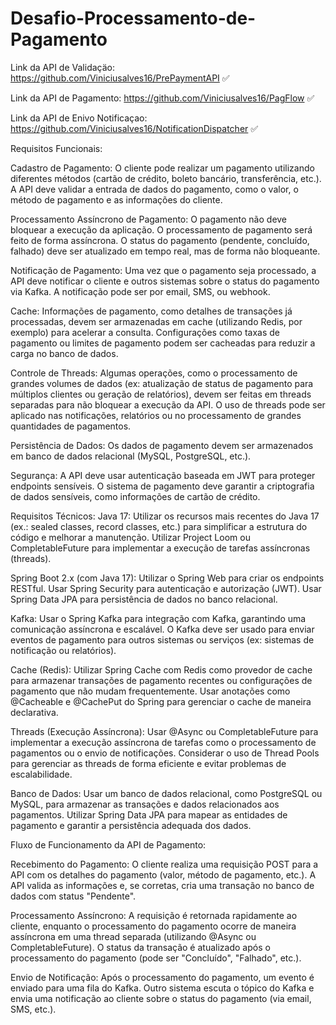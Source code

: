 # Desafio-Processamento-de-Pagamento
Link da API de Validaçäo: https://github.com/Viniciusalves16/PrePaymentAPI ✅

Link da API de Pagamento: https://github.com/Viniciusalves16/PagFlow ✅

Link da API de Enivo Notificaçao: https://github.com/Viniciusalves16/NotificationDispatcher ✅

Requisitos Funcionais:


Cadastro de Pagamento:
O cliente pode realizar um pagamento utilizando diferentes métodos (cartão de crédito, boleto bancário, transferência, etc.).
A API deve validar a entrada de dados do pagamento, como o valor, o método de pagamento e as informações do cliente.




Processamento Assíncrono de Pagamento:
O pagamento não deve bloquear a execução da aplicação. O processamento de pagamento será feito de forma assíncrona.
O status do pagamento (pendente, concluído, falhado) deve ser atualizado em tempo real, mas de forma não bloqueante.

Notificação de Pagamento:
Uma vez que o pagamento seja processado, a API deve notificar o cliente e outros sistemas sobre o status do pagamento via Kafka.
A notificação pode ser por email, SMS, ou webhook.

Cache:
Informações de pagamento, como detalhes de transações já processadas, devem ser armazenadas em cache (utilizando Redis, por exemplo) para acelerar a consulta.
Configurações como taxas de pagamento ou limites de pagamento podem ser cacheadas para reduzir a carga no banco de dados.



Controle de Threads:
Algumas operações, como o processamento de grandes volumes de dados (ex: atualização de status de pagamento para múltiplos clientes ou geração de relatórios), devem ser feitas em threads separadas para não bloquear a execução da API.
O uso de threads pode ser aplicado nas notificações, relatórios ou no processamento de grandes quantidades de pagamentos.



Persistência de Dados:
Os dados de pagamento devem ser armazenados em banco de dados relacional (MySQL, PostgreSQL, etc.).



Segurança:
A API deve usar autenticação baseada em JWT para proteger endpoints sensíveis.
O sistema de pagamento deve garantir a criptografia de dados sensíveis, como informações de cartão de crédito.




Requisitos Técnicos:
Java 17:
Utilizar os recursos mais recentes do Java 17 (ex.: sealed classes, record classes, etc.) para simplificar a estrutura do código e melhorar a manutenção.
Utilizar Project Loom ou CompletableFuture para implementar a execução de tarefas assíncronas (threads).

Spring Boot 2.x (com Java 17):
Utilizar o Spring Web para criar os endpoints RESTful.
Usar Spring Security para autenticação e autorização (JWT).
Usar Spring Data JPA para persistência de dados no banco relacional.



Kafka:
Usar o Spring Kafka para integração com Kafka, garantindo uma comunicação assíncrona e escalável.
O Kafka deve ser usado para enviar eventos de pagamento para outros sistemas ou serviços (ex: sistemas de notificação ou relatórios).



Cache (Redis):
Utilizar Spring Cache com Redis como provedor de cache para armazenar transações de pagamento recentes ou configurações de pagamento que não mudam frequentemente.
Usar anotações como @Cacheable e @CachePut do Spring para gerenciar o cache de maneira declarativa.



Threads (Execução Assíncrona):
Usar @Async ou CompletableFuture para implementar a execução assíncrona de tarefas como o processamento de pagamentos ou o envio de notificações.
Considerar o uso de Thread Pools para gerenciar as threads de forma eficiente e evitar problemas de escalabilidade.



Banco de Dados:
Usar um banco de dados relacional, como PostgreSQL ou MySQL, para armazenar as transações e dados relacionados aos pagamentos.
Utilizar Spring Data JPA para mapear as entidades de pagamento e garantir a persistência adequada dos dados.



Fluxo de Funcionamento da API de Pagamento:

Recebimento do Pagamento:
O cliente realiza uma requisição POST para a API com os detalhes do pagamento (valor, método de pagamento, etc.).
A API valida as informações e, se corretas, cria uma transação no banco de dados com status "Pendente".



Processamento Assíncrono:
A requisição é retornada rapidamente ao cliente, enquanto o processamento do pagamento ocorre de maneira assíncrona em uma thread separada (utilizando @Async ou CompletableFuture).
O status da transação é atualizado após o processamento do pagamento (pode ser "Concluído", "Falhado", etc.).



Envio de Notificação:
Após o processamento do pagamento, um evento é enviado para uma fila do Kafka.
Outro sistema escuta o tópico do Kafka e envia uma notificação ao cliente sobre o status do pagamento (via email, SMS, etc.).







